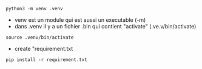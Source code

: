 ```
python3 -m venv .venv
```
- venv est un module qui est aussi un executable (-m)
- dans .venv il y a un fichier .bin qui contient "activate" (.ve.v/bin/activate)
```
source .venv/bin/activate
```
- create "requirement.txt

```
pip install -r requirement.txt
```
